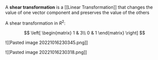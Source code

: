 A **shear transformation** is a [[Linear Transformation]] that changes the value of one vector component and preserves the value of the others

A shear transformation in $R^2$:

$$
\left[
\begin{matrix}
1 & 3\\
0 & 1
\end{matrix}
\right]
$$

![[Pasted image 20221016230345.png]]

![[Pasted image 20221016230318.png]]